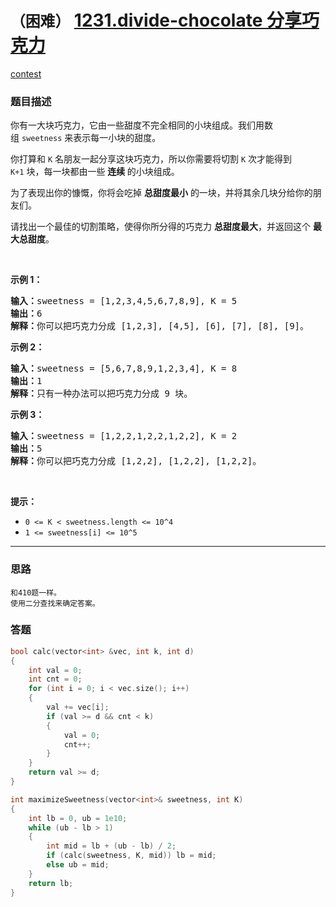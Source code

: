 # `（困难）` [1231.divide-chocolate 分享巧克力](https://leetcode-cn.com/problems/divide-chocolate/)

[contest](https://leetcode-cn.com/contest/biweekly-contest-11/problems/divide-chocolate/)

### 题目描述
<p>你有一大块巧克力，它由一些甜度不完全相同的小块组成。我们用数组&nbsp;<code>sweetness</code>&nbsp;来表示每一小块的甜度。</p>
<p>你打算和&nbsp;<code>K</code>&nbsp;名朋友一起分享这块巧克力，所以你需要将切割&nbsp;<code>K</code>&nbsp;次才能得到 <code>K+1</code>&nbsp;块，每一块都由一些 <strong>连续&nbsp;</strong>的小块组成。</p>
<p>为了表现出你的慷慨，你将会吃掉&nbsp;<strong>总甜度最小</strong> 的一块，并将其余几块分给你的朋友们。</p>
<p>请找出一个最佳的切割策略，使得你所分得的巧克力&nbsp;<strong>总甜度最大</strong>，并返回这个 <strong>最大总甜度</strong>。</p>
<p>&nbsp;</p>
<p><strong>示例 1：</strong></p>
<pre><strong>输入：</strong>sweetness = [1,2,3,4,5,6,7,8,9], K = 5
<strong>输出：</strong>6
<strong>解释：</strong>你可以把巧克力分成 [1,2,3], [4,5], [6], [7], [8], [9]。
</pre>

<p><strong>示例 2：</strong></p>
<pre><strong>输入：</strong>sweetness = [5,6,7,8,9,1,2,3,4], K = 8
<strong>输出：</strong>1
<strong>解释：</strong>只有一种办法可以把巧克力分成 9 块。
</pre>

<p><strong>示例 3：</strong></p>
<pre><strong>输入：</strong>sweetness = [1,2,2,1,2,2,1,2,2], K = 2
<strong>输出：</strong>5
<strong>解释：</strong>你可以把巧克力分成 [1,2,2], [1,2,2], [1,2,2]。
</pre>

<p>&nbsp;</p>
<p><strong>提示：</strong></p>
<ul>
	<li><code>0 &lt;= K &lt;&nbsp;sweetness.length &lt;= 10^4</code></li>
	<li><code>1 &lt;= sweetness[i] &lt;= 10^5</code></li>
</ul>

---
### 思路
```
和410题一样。
使用二分查找来确定答案。
```



### 答题
``` C++
bool calc(vector<int> &vec, int k, int d)
{
	int val = 0;
	int cnt = 0;
	for (int i = 0; i < vec.size(); i++)
	{
		val += vec[i];
		if (val >= d && cnt < k)
		{
			val = 0;
			cnt++;
		}
	}
	return val >= d;
}

int maximizeSweetness(vector<int>& sweetness, int K) 
{
	int lb = 0, ub = 1e10;
	while (ub - lb > 1)
	{
		int mid = lb + (ub - lb) / 2;
		if (calc(sweetness, K, mid)) lb = mid;
		else ub = mid;
	}
	return lb;
}
```




